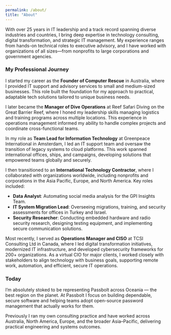 ```yaml
---
permalink: /about/
title: "About"
---
```


With over 25 years in IT leadership and a track record spanning diverse industries and countries, I bring deep expertise in technology consulting, digital transformation, and strategic IT management. My experience ranges from hands-on technical roles to executive advisory, and I have worked with organizations of all sizes—from nonprofits to large corporations and government agencies.

### My Professional Journey

I started my career as the **Founder of Computer Rescue** in Australia, where I provided IT support and advisory services to small and medium-sized businesses. This role built the foundation for my approach to practical, adaptable tech solutions tailored to unique business needs.

I later became the **Manager of Dive Operations** at Reef Safari Diving on the Great Barrier Reef, where I honed my leadership skills managing logistics and training programs across multiple locations. This experience in operations management informed my ability to handle complex projects and coordinate cross-functional teams.

In my role as **Team Lead for Information Technology** at Greenpeace International in Amsterdam, I led an IT support team and oversaw the transition of legacy systems to cloud platforms. This work spanned international offices, ships, and campaigns, developing solutions that empowered teams globally and securely.

I then transitioned to an **International Technology Contractor**, where I collaborated with organizations worldwide, including nonprofits and corporations in the Asia Pacific, Europe, and North America. Key roles included:
- **Data Analyst**: Automating social media analysis for the GPI Insights Team.
- **IT System Migration Lead**: Overseeing migrations, training, and security assessments for offices in Turkey and Israel.
- **Security Researcher**: Conducting embedded hardware and radio security research, designing testing equipment, and implementing secure communication solutions.

Most recently, I served as **Operations Manager and CISO** at TCSI Consulting Ltd in Canada, where I led digital transformation initiatives, modernized IT infrastructure, and developed cybersecurity frameworks for 200+ organizations. As a virtual CIO for major clients, I worked closely with stakeholders to align technology with business goals, supporting remote work, automation, and efficient, secure IT operations.

### Today

I’m absolutely stoked to be representing Passbolt across Oceania — the best region on the planet. At Passbolt I focus on building dependable, secure software and helping teams adopt open-source password management that actually works for them.

Previously I ran my own consulting practice and have worked across Australia, North America, Europe, and the broader Asia–Pacific, delivering practical engineering and systems outcomes.